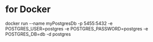 # for Docker
docker run --name myPostgresDb -p 5455:5432 -e POSTGRES_USER=postgres -e POSTGRES_PASSWORD=postgres -e POSTGRES_DB=db -d postgres



